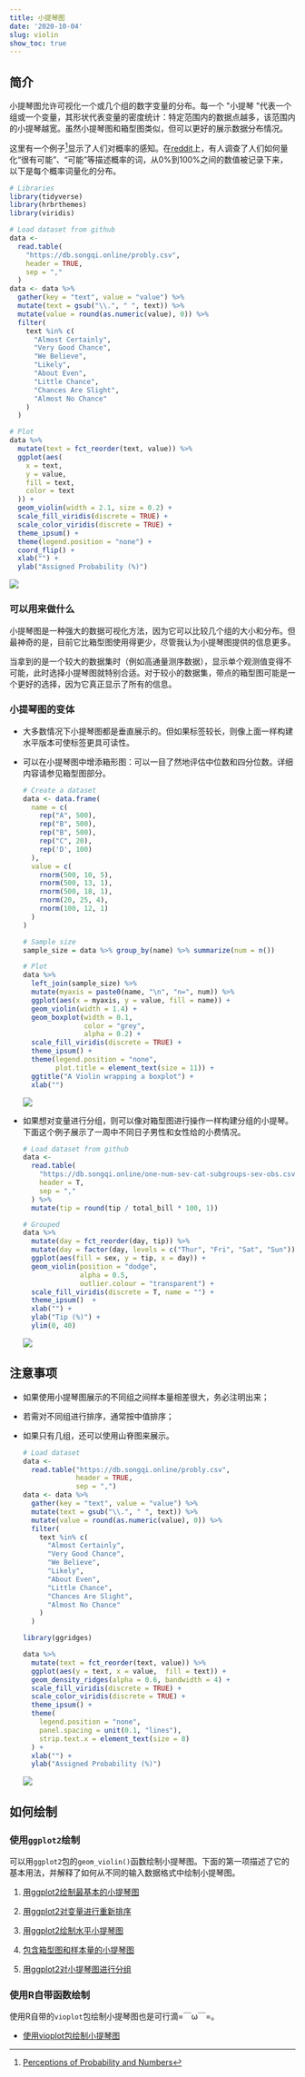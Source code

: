 ```yaml
---
title: 小提琴图
date: '2020-10-04'
slug: violin
show_toc: true
---
```


## 简介

小提琴图允许可视化一个或几个组的数字变量的分布。每一个 "小提琴 "代表一个组或一个变量，其形状代表变量的密度统计：特定范围内的数据点越多，该范围内的小提琴越宽。虽然小提琴图和箱型图类似，但可以更好的展示数据分布情况。

这里有一个例子[^1]显示了人们对概率的感知。在[reddit](https://www.reddit.com/r/dataisbeautiful/comments/3hi7ul/oc_what_someone_interprets_when_you_say_probably/)上，有人调查了人们如何量化“很有可能”、“可能”等描述概率的词，从0%到100%之间的数值被记录下来，以下是每个概率词量化的分布。

```R
# Libraries
library(tidyverse)
library(hrbrthemes)
library(viridis)

# Load dataset from github
data <-
  read.table(
    "https://db.songqi.online/probly.csv",
    header = TRUE,
    sep = ","
  )
data <- data %>%
  gather(key = "text", value = "value") %>%
  mutate(text = gsub("\\.", " ", text)) %>%
  mutate(value = round(as.numeric(value), 0)) %>%
  filter(
    text %in% c(
      "Almost Certainly",
      "Very Good Chance",
      "We Believe",
      "Likely",
      "About Even",
      "Little Chance",
      "Chances Are Slight",
      "Almost No Chance"
    )
  )

# Plot
data %>%
  mutate(text = fct_reorder(text, value)) %>%
  ggplot(aes(
    x = text,
    y = value,
    fill = text,
    color = text
  )) +
  geom_violin(width = 2.1, size = 0.2) +
  scale_fill_viridis(discrete = TRUE) +
  scale_color_viridis(discrete = TRUE) +
  theme_ipsum() +
  theme(legend.position = "none") +
  coord_flip() +
  xlab("") +
  ylab("Assigned Probability (%)")
```

![](https://db.songqi.online/violin-1.png)

### 可以用来做什么

小提琴图是一种强大的数据可视化方法，因为它可以比较几个组的大小和分布。但最神奇的是，目前它比箱型图使用得更少，尽管我认为小提琴图提供的信息更多。

当拿到的是一个较大的数据集时（例如高通量测序数据），显示单个观测值变得不可能，此时选择小提琴图就特别合适。对于较小的数据集，带点的箱型图可能是一个更好的选择，因为它真正显示了所有的信息。

### 小提琴图的变体

- 大多数情况下小提琴图都是垂直展示的。但如果标签较长，则像上面一样构建水平版本可使标签更具可读性。
- 可以在小提琴图中增添箱形图：可以一目了然地评估中位数和四分位数。详细内容请参见箱型图部分。
  
  ```R
  # Create a dataset
  data <- data.frame(
    name = c(
      rep("A", 500),
      rep("B", 500),
      rep("B", 500),
      rep("C", 20),
      rep('D', 100)
    ),
    value = c(
      rnorm(500, 10, 5),
      rnorm(500, 13, 1),
      rnorm(500, 18, 1),
      rnorm(20, 25, 4),
      rnorm(100, 12, 1)
    )
  )
  
  # Sample size
  sample_size = data %>% group_by(name) %>% summarize(num = n())
  
  # Plot
  data %>%
    left_join(sample_size) %>%
    mutate(myaxis = paste0(name, "\n", "n=", num)) %>%
    ggplot(aes(x = myaxis, y = value, fill = name)) +
    geom_violin(width = 1.4) +
    geom_boxplot(width = 0.1,
                 color = "grey",
                 alpha = 0.2) +
    scale_fill_viridis(discrete = TRUE) +
    theme_ipsum() +
    theme(legend.position = "none",
          plot.title = element_text(size = 11)) +
    ggtitle("A Violin wrapping a boxplot") +
    xlab("")
  ```

  ![](https://db.songqi.online/violin-2.png)

- 如果想对变量进行分组，则可以像对箱型图进行操作一样构建分组的小提琴。下面这个例子展示了一周中不同日子男性和女性给的小费情况。
  
  ```R
  # Load dataset from github
  data <-
    read.table(
      "https://db.songqi.online/one-num-sev-cat-subgroups-sev-obs.csv",
      header = T,
      sep = ","
    ) %>%
    mutate(tip = round(tip / total_bill * 100, 1))
  
  # Grouped
  data %>%
    mutate(day = fct_reorder(day, tip)) %>%
    mutate(day = factor(day, levels = c("Thur", "Fri", "Sat", "Sun"))) %>%
    ggplot(aes(fill = sex, y = tip, x = day)) +
    geom_violin(position = "dodge",
                alpha = 0.5,
                outlier.colour = "transparent") +
    scale_fill_viridis(discrete = T, name = "") +
    theme_ipsum()  +
    xlab("") +
    ylab("Tip (%)") +
    ylim(0, 40)
   ```
  
  ![](https://db.songqi.online/violin-3.png)

## 注意事项

- 如果使用小提琴图展示的不同组之间样本量相差很大，务必注明出来；
- 若需对不同组进行排序，通常按中值排序；
- 如果只有几组，还可以使用山脊图来展示。
  
  ```R
  # Load dataset
  data <-
    read.table("https://db.songqi.online/probly.csv",
               header = TRUE,
               sep = ",")
  data <- data %>%
    gather(key = "text", value = "value") %>%
    mutate(text = gsub("\\.", " ", text)) %>%
    mutate(value = round(as.numeric(value), 0)) %>%
    filter(
      text %in% c(
        "Almost Certainly",
        "Very Good Chance",
        "We Believe",
        "Likely",
        "About Even",
        "Little Chance",
        "Chances Are Slight",
        "Almost No Chance"
      )
    )
  
  library(ggridges)
  
  data %>%
    mutate(text = fct_reorder(text, value)) %>%
    ggplot(aes(y = text, x = value,  fill = text)) +
    geom_density_ridges(alpha = 0.6, bandwidth = 4) +
    scale_fill_viridis(discrete = TRUE) +
    scale_color_viridis(discrete = TRUE) +
    theme_ipsum() +
    theme(
      legend.position = "none",
      panel.spacing = unit(0.1, "lines"),
      strip.text.x = element_text(size = 8)
    ) +
    xlab("") +
    ylab("Assigned Probability (%)")
  ```
  
  ![](https://db.songqi.online/violin-4.png)


## 如何绘制

### 使用`ggplot2`绘制

可以用`ggplot2`包的`geom_violin()`函数绘制小提琴图。下面的第一项描述了它的基本用法，并解释了如何从不同的输入数据格式中绘制小提琴图。

1. [用ggplot2绘制最基本的小提琴图](/data2vis/most-basic-violin-plot-with-ggplot2/)

2. [用ggplot2对变量进行重新排序](/data2vis/reorder-a-variable-with-ggplot2/)

3. [用ggplot2绘制水平小提琴图](/data2vis/horizontal-violin-plot-with-ggplot2/)

4. [包含箱型图和样本量的小提琴图](/data2vis/violin-plot-with-included-boxplot-and-sample-size-in-ggplot2/)

5. [用ggplot2对小提琴图进行分组](/data2vis/grouped-violin-chart-with-ggplot2/)

### 使用R自带函数绘制

使用R自带的`vioplot`包绘制小提琴图也是可行滴=￣ω￣=。

- [使用vioplot包绘制小提琴图](/data2vis/violin-plot-with-the-vioplot-package/)

[^1]: [Perceptions of Probability and Numbers](https://github.com/zonination/perceptions)
